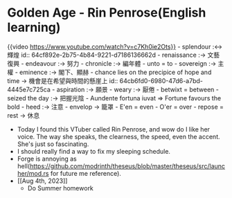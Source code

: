 # Golden Age - Rin Penrose(English learning)
{{video https://www.youtube.com/watch?v=c7Kh0ie2Ots}}
	- splendour :<-> 輝煌
	  id:: 64cf892e-2b75-4b84-9221-d7186136662d
	- renaissance :-> 文藝復興
	- endeavour :-> 努力
	- chronicle :-> 編年體
	- unto = to
	- sovereign :-> 主權
	- eminence :-> 閣下、顯赫
	- chance lies on the precipice of hope and time -> 機會是在希望與時間的懸崖上
	  id:: 64cb6fd0-6980-47d6-a7bd-4445e7c725ca
	- aspiration :-> 願景
	- weary :-> 厭倦
	- betwixt = between
	- seized the day :-> 把握光陰
	- Aundente fortuna iuvat => Fortune favours the bold
	- heed :-> 注意
	- envelop -> 籠罩
	- E'en = even
	- O'er = over
	- repose = rest -> 休息
- Today I found this VTuber called Rin Penrose, and wow do I like her voice. The way she speaks, the clearness, the speed, even the accent. She's just so fascinating.
- I should really find a way to fix my sleeping schedule.
- Forge is annoying as hell(https://github.com/modrinth/theseus/blob/master/theseus/src/launcher/mod.rs for future me reference).
- [[Aug 4th, 2023]]
	- Do Summer homework